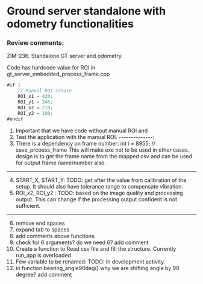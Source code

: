 # Ground server standalone with odometry functionalities


### Review comments:
ZIM-236. Standalone GT server and odometry.

Code has hardcode value for ROI in gt_server_embedded_process_frame.cpp
```javascript
#if 1
	// Manual ROI create
	ROI_x1 = 420;
	ROI_y1 = 240;
	ROI_x2 = 210;
	ROI_y2 = 100;
#endif
```
1. Important that we have code without manual ROI and 
2. Test the application with the manual ROI.
--------------:
3. There is a dependency on frame number: 
int i = 8955;         // save_prcoess_frame
This will make exe not to be used in other cases.
design is to get the frame name from the mapped csv and 
can be used for output frame name/number also.
----------------
4. START_X, START_Y: TODO: get after the value from calibration of the setup. It should also have tolerance range to compensate vibration.
5. ROI_x2, ROI_y2 : TODO: based on the image quality and processing output. 
This can change if the processing output confident is not sufficient.
----
6. remove end spaces
7. expand tab to spaces
8. add comments above functions.
9. check for 6 arguments? do we need 6? add comment
10. Create a function to Read csv file and fill the structure. 
Currently run_app is overloaded
11. Few variable to be renamed: TODO: In development activity.
12. in function bearing_angle90deg() why we are shifting angle by 90 degree? add comment 
